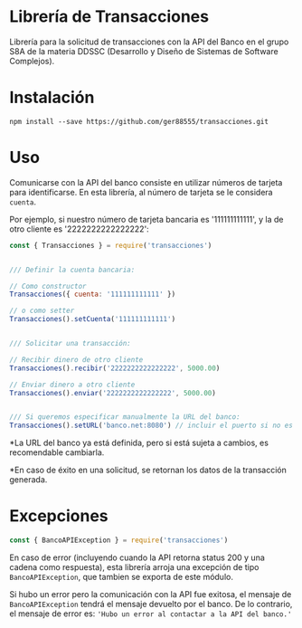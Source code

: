 # Librería de Transacciones

Librería para la solicitud de transacciones con la API del Banco en el grupo S8A de la materia DDSSC (Desarrollo y Diseño de Sistemas de Software Complejos).

# Instalación

```
npm install --save https://github.com/ger88555/transacciones.git
```

# Uso

Comunicarse con la API del banco consiste en utilizar números de tarjeta para identificarse. En esta librería, al número de tarjeta se le considera `cuenta`.

Por ejemplo, si nuestro número de tarjeta bancaria es '111111111111', y la de otro cliente es '2222222222222222':

```javascript
const { Transacciones } = require('transacciones')


/// Definir la cuenta bancaria:

// Como constructor
Transacciones({ cuenta: '111111111111' })

// o como setter
Transacciones().setCuenta('111111111111')


/// Solicitar una transacción:

// Recibir dinero de otro cliente
Transacciones().recibir('2222222222222222', 5000.00)

// Enviar dinero a otro cliente
Transacciones().enviar('2222222222222222', 5000.00)


/// Si queremos especificar manualmente la URL del banco:
Transacciones().setURL('banco.net:8080') // incluir el puerto si no es 80

```

*La URL del banco ya está definida, pero si está sujeta a cambios, es recomendable cambiarla.

*En caso de éxito en una solicitud, se retornan los datos de la transacción generada.

# Excepciones

```javascript
const { BancoAPIException } = require('transacciones')
```

En caso de error (incluyendo cuando la API retorna status 200 y una cadena como respuesta), esta librería arroja una excepción de tipo `BancoAPIException`, que tambien se exporta de este módulo.

Si hubo un error pero la comunicación con la API fue exitosa, el mensaje de `BancoAPIException` tendrá el mensaje devuelto por el banco. De lo contrario, el mensaje de error es: `'Hubo un error al contactar a la API del banco.'`